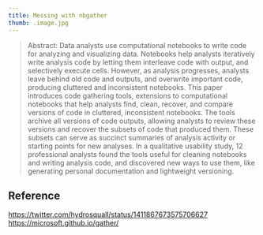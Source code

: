 ```yaml
---
title: Messing with nbgather
thumb: .image.jpg
---
```


> Abstract: Data analysts use computational notebooks to write code for analyzing and visualizing data. Notebooks help analysts iteratively write analysis code by letting them interleave code with output, and selectively execute cells. However, as analysis progresses, analysts leave behind old code and outputs, and overwrite important code, producing cluttered and inconsistent notebooks. This paper introduces code gathering tools, extensions to computational notebooks that help analysts find, clean, recover, and compare versions of code in cluttered, inconsistent notebooks. The tools archive all versions of code outputs, allowing analysts to review these versions and recover the subsets of code that produced them. These subsets can serve as succinct summaries of analysis activity or starting points for new analyses. In a qualitative usability study, 12 professional analysts found the tools useful for cleaning notebooks and writing analysis code, and discovered new ways to use them, like generating personal documentation and lightweight versioning.

## Reference
https://twitter.com/hydrosquall/status/1411867673575706627
https://microsoft.github.io/gather/